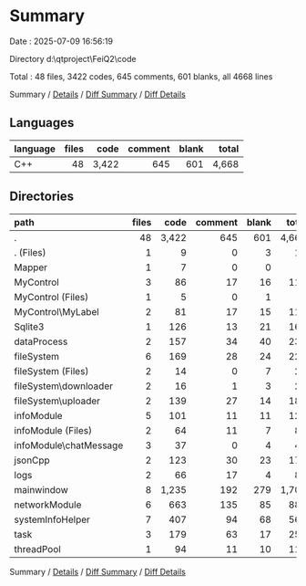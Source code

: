 # Summary

Date : 2025-07-09 16:56:19

Directory d:\\qtproject\\FeiQ2\\code

Total : 48 files,  3422 codes, 645 comments, 601 blanks, all 4668 lines

Summary / [Details](details.md) / [Diff Summary](diff.md) / [Diff Details](diff-details.md)

## Languages
| language | files | code | comment | blank | total |
| :--- | ---: | ---: | ---: | ---: | ---: |
| C++ | 48 | 3,422 | 645 | 601 | 4,668 |

## Directories
| path | files | code | comment | blank | total |
| :--- | ---: | ---: | ---: | ---: | ---: |
| . | 48 | 3,422 | 645 | 601 | 4,668 |
| . (Files) | 1 | 9 | 0 | 3 | 12 |
| Mapper | 1 | 7 | 0 | 0 | 7 |
| MyControl | 3 | 86 | 17 | 16 | 119 |
| MyControl (Files) | 1 | 5 | 0 | 1 | 6 |
| MyControl\\MyLabel | 2 | 81 | 17 | 15 | 113 |
| Sqlite3 | 1 | 126 | 13 | 21 | 160 |
| dataProcess | 2 | 157 | 34 | 40 | 231 |
| fileSystem | 6 | 169 | 28 | 24 | 221 |
| fileSystem (Files) | 2 | 14 | 0 | 7 | 21 |
| fileSystem\\downloader | 2 | 16 | 1 | 3 | 20 |
| fileSystem\\uploader | 2 | 139 | 27 | 14 | 180 |
| infoModule | 5 | 101 | 11 | 11 | 123 |
| infoModule (Files) | 2 | 64 | 11 | 7 | 82 |
| infoModule\\chatMessage | 3 | 37 | 0 | 4 | 41 |
| jsonCpp | 2 | 123 | 30 | 23 | 176 |
| logs | 2 | 66 | 17 | 4 | 87 |
| mainwindow | 8 | 1,235 | 192 | 279 | 1,706 |
| networkModule | 6 | 663 | 135 | 85 | 883 |
| systemInfoHelper | 7 | 407 | 94 | 68 | 569 |
| task | 3 | 179 | 63 | 17 | 259 |
| threadPool | 1 | 94 | 11 | 10 | 115 |

Summary / [Details](details.md) / [Diff Summary](diff.md) / [Diff Details](diff-details.md)